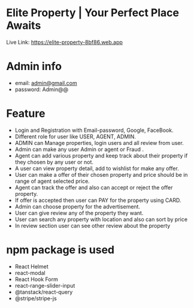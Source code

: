 <!-- # React + Vite

This template provides a minimal setup to get React working in Vite with HMR and some ESLint rules.

Currently, two official plugins are available:

- [@vitejs/plugin-react](https://github.com/vitejs/vite-plugin-react/blob/main/packages/plugin-react/README.md) uses [Babel](https://babeljs.io/) for Fast Refresh
- [@vitejs/plugin-react-swc](https://github.com/vitejs/vite-plugin-react-swc) uses [SWC](https://swc.rs/) for Fast Refresh
# b9a12-client-side-leon-dream1 -->

# Elite Property | Your Perfect Place Awaits

Live Link: https://elite-property-8bf86.web.app

# Admin info
- email: admin@gmail.com
- password: Admin@@ 

# Feature

- Login and Registration with Email-password, Google, FaceBook.
- Different role for user like USER, AGENT, ADMIN.
- ADMIN can Manage properties, login users and all review from user.
- Admin can make any user Admin or agent or Fraud .
- Agent can add various property and keep track about their property if they chosen by any user or not.
- A user can view property detail, add to wishlist for make any offer.
- User can make a offer of their chosen property and price should be in range of agent selected price.
- Agent can track the offer and also can accept or reject the offer property.
- If offer is accepted then user can PAY for the property using CARD.
- Admin can choose property for the advertisement.
- User can give review any of the property they want. 
- User can search any property with location and also can sort by price
- In review section user can see other review about the property 


# npm package is used

- React Helmet
- react-modal
- React Hook Form
- react-range-slider-input
- @tanstack/react-query
- @stripe/stripe-js
